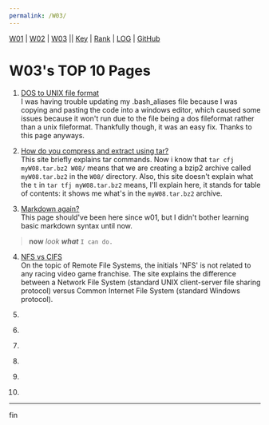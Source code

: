 ```yaml
---
permalink: /W03/
---
```


[W01](https://vandhya.github.io/os211/W01/) | [W02](https://vandhya.github.io/os211/W02/) | [W03](https://vandhya.github.io/os211/W03/) || 
[Key](https://vandhya.github.io/os211/TXT/mypubkey.txt) | [Rank](https://vandhya.github.io/os211/TXT/myrank.txt) | [LOG](https://vandhya.github.io/os211/TXT/mylog.txt) | 
[GitHub](https://github.com/vandhya/os211)

# W03's TOP 10 Pages

1. [DOS to UNIX file format](https://sodocumentation.net/vim/topic/3827/converting-text-files-from-dos-to-unix-with-vi#using-vim-s-fileformat)<br>
I was having trouble updating my .bash_aliases file because I was copying and pasting the code into a windows editor, 
which caused some issues because it won't run due to the file being a dos fileformat rather than a unix fileformat. Thankfully though, it was an easy fix. Thanks
to this page anyways.

2. [How do you compress and extract using tar?](https://www.geeksforgeeks.org/tar-command-linux-examples/)<br>
This site briefly explains tar commands. Now i know that `tar cfj myW08.tar.bz2 W08/` means that we are creating a bzip2 archive called `myW08.tar.bz2` in the `W08/` directory. Also, this site doesn't explain what the `t` in `tar tfj myW08.tar.bz2` means, I'll explain here, it stands for table of contents: it shows me what's in the `myW08.tar.bz2` archive.

3. [Markdown again?](https://www.markdownguide.org/basic-syntax#code-blocks)<br>
This page should've been here since w01, but I didn't bother learning basic markdown syntax until now.
> **now** *look* ***what*** `I can do.`

4. [NFS vs CIFS](https://www.educba.com/cifs-vs-nfs/)<br>
On the topic of Remote File Systems, the initials 'NFS' is not related to any racing video game franchise. The site explains the difference between a Network File System (standard UNIX client-server file sharing protocol) versus Common Internet File System (standard Windows protocol).  

5. []()<br>


6. []()<br>


7. []()<br>


8. []()<br>


9. []()<br>


10. []()<br>

----
fin
